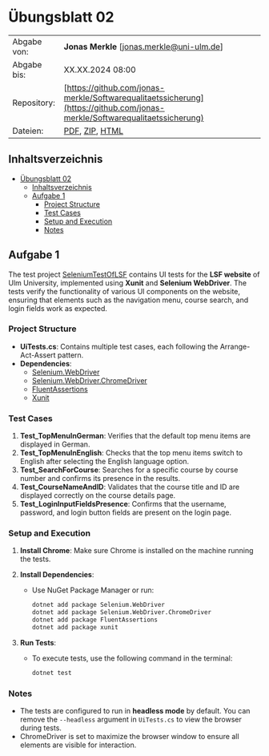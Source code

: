 # Übungsblatt 02

|   |            |
|---|------------|
| Abgabe von: | **Jonas Merkle** [[jonas.merkle@uni-ulm.de](mailto:jonas.merkle@uni-ulm.de?subject=%C3%9Cbung%3A%20Softwarequalit%C3%A4tssicherung)] |
| Abgabe bis: | XX.XX.2024 08:00 |
| Repository: | [https://github.com/jonas-merkle/Softwarequalitaetssicherung](https://github.com/jonas-merkle/Softwarequalitaetssicherung) |
| Dateien:    | [PDF](https://jonas-merkle.github.io/Softwarequalitaetssicherung/Uebungsblatt02/Uebungsblatt02_Jonas-Merkle.pdf), [ZIP](https://jonas-merkle.github.io/Softwarequalitaetssicherung/Uebungsblatt02/Uebungsblatt02_Jonas-Merkle.zip), [HTML](https://jonas-merkle.github.io/Softwarequalitaetssicherung/Uebungsblatt02/Uebungsblatt02_Jonas-Merkle.html) |

## Inhaltsverzeichnis

- [Übungsblatt 02](#übungsblatt-02)
  - [Inhaltsverzeichnis](#inhaltsverzeichnis)
  - [Aufgabe 1](#aufgabe-1)
    - [Project Structure](#project-structure)
    - [Test Cases](#test-cases)
    - [Setup and Execution](#setup-and-execution)
    - [Notes](#notes)

## Aufgabe 1

The test project [SeleniumTestOfLSF](./src/SeleniumTestOfLSF/) contains UI tests for the **LSF website** of Ulm University, implemented using **Xunit** and **Selenium WebDriver**. The tests verify the functionality of various UI components on the website, ensuring that elements such as the navigation menu, course search, and login fields work as expected.

### Project Structure

- **UiTests.cs**: Contains multiple test cases, each following the Arrange-Act-Assert pattern.
- **Dependencies**:
  - [Selenium.WebDriver](https://www.nuget.org/packages/Selenium.WebDriver/)
  - [Selenium.WebDriver.ChromeDriver](https://www.nuget.org/packages/Selenium.WebDriver.ChromeDriver/)
  - [FluentAssertions](https://www.nuget.org/packages/fluentassertions/)
  - [Xunit](https://www.nuget.org/packages/xunit/)

### Test Cases

1. **Test_TopMenuInGerman**: Verifies that the default top menu items are displayed in German.
2. **Test_TopMenuInEnglish**: Checks that the top menu items switch to English after selecting the English language option.
3. **Test_SearchForCourse**: Searches for a specific course by course number and confirms its presence in the results.
4. **Test_CourseNameAndID**: Validates that the course title and ID are displayed correctly on the course details page.
5. **Test_LoginInputFieldsPresence**: Confirms that the username, password, and login button fields are present on the login page.

### Setup and Execution

1. **Install Chrome**: Make sure Chrome is installed on the machine running the tests.
2. **Install Dependencies**:
   - Use NuGet Package Manager or run:

     ```sh
     dotnet add package Selenium.WebDriver
     dotnet add package Selenium.WebDriver.ChromeDriver
     dotnet add package FluentAssertions
     dotnet add package xunit
     ```

3. **Run Tests**:
   - To execute tests, use the following command in the terminal:

     ```sh
     dotnet test
     ```

### Notes

- The tests are configured to run in **headless mode** by default. You can remove the `--headless` argument in `UiTests.cs` to view the browser during tests.
- ChromeDriver is set to maximize the browser window to ensure all elements are visible for interaction.
